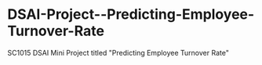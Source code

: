 # DSAI-Project--Predicting-Employee-Turnover-Rate
SC1015 DSAI Mini Project titled "Predicting Employee Turnover Rate"
